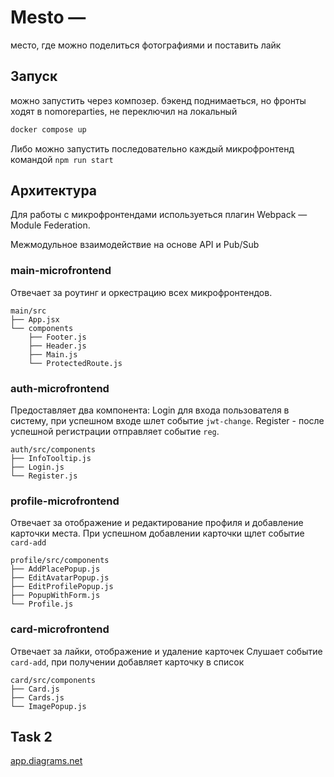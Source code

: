 # Mesto —
место, где можно поделиться фотографиями и поставить лайк

## Запуск
можно запустить через композер. бэкенд поднимаеться, но фронты ходят в nomoreparties, не переключил на локальный
```sh
docker compose up
```

Либо можно запустить последовательно каждый микрофронтенд командой `npm run start`


## Архитектура

Для работы с микрофронтендами используеться плагин Webpack — Module Federation.

Межмодульное взаимодействие на основе API и Pub/Sub

### main-microfrontend
Отвечает за роутинг и оркестрацию всех микрофронтендов.

```tree
main/src
├── App.jsx
└── components
    ├── Footer.js
    ├── Header.js
    ├── Main.js
    └── ProtectedRoute.js
```


### auth-microfrontend
Предоставляет два компонента:
Login для входа пользователя в систему, при успешном входе шлет событие `jwt-change`.
Register - после успешной регистрации отправляет событие `reg`.

```tree
auth/src/components
├── InfoTooltip.js
├── Login.js
└── Register.js
```

### profile-microfrontend
Отвечает за отображение и редактирование профиля и добавление карточки места. При успешном добавлении карточки щлет событие `card-add`

```tree
profile/src/components
├── AddPlacePopup.js
├── EditAvatarPopup.js
├── EditProfilePopup.js
├── PopupWithForm.js
└── Profile.js
```

### card-microfrontend
Отвечает за лайки, отображение и удаление карточек
Слушает событие `card-add`, при получении добавляет карточку в список

```tree
card/src/components
├── Card.js
├── Cards.js
└── ImagePopup.js
```

## Task 2

[app.diagrams.net](https://app.diagrams.net/?title=arch_template_task2%20copy.drawio&page-id=-t_QhQKQw0aWEY0aSNIR#R%3Cmxfile%3E%3Cdiagram%20name%3D%22DF%22%20id%3D%22BleSmaJVXqo2yb7Co1eL%22%3E7V3bcuM4kv0aRXQ9yEEAvD7aljWX6J7tneqI3tk32qJdmpItryTXZb5%2BSZGAcCUhiQQBCV0dtkVSFAUk8mQmTmZO0P3rj79s8vcvv60XxWoCg8WPCZpNIIRhGpS%2FqiM%2F6yMIxc2Rl81yUR%2BjDnxe%2FqeoDwJ89GO5KLbMhbv1erVbvrMHn9Zvb8XTrnlzfSzfbNbft8yh5%2FVqwRx4z18K5kbVgc9P%2BaoQLvtzudh9qY%2BmMDkc%2F2uxfPmCPxnEWX3mNccXNzfefskX6%2B%2FUIfQwQfeb9XpX%2F%2FX6475YVaPHjstccZY82KZ42%2Bm8IfnHH6%2BPy3%2F%2FfP%2Ffn%2F%2F14%2Bnz8p9%2F3%2F05be7yLV99NF%2B4edjdTzwCm%2FXH26KobhJM0N33L8td8fk9f6rOfi8nvTz2Zfe6Kl%2BB8s%2Fn5Wp1v16tN%2Fv3okVepM9P5fHtbrP%2BWlBn4qe0eHwuzzQPUGx2xQ%2FlNwNkvEpJK9avxW7zs7ykeUOGZaoRsikMmgPfD1MGw6w5%2BIWZL9QczRtBeSG3P4xl%2BUcznEcMLewe2pdybN%2BVA9CIdP644iVUd2DKL5cwI5OkwriACIjDguKBBgVJBiVelZ96984MTfx%2FH9W6uHvNNy%2FLtwm6Lc8G7z%2B4nwCVvyoRCsqx202XpZxWA1NdPD2ce16%2F7abf8s0yL3%2B%2FfbwWm%2BVTfdHbevOaryRXFfl2N8235d8dF%2BarXbF5y3eVipJe%2BLU8vXx7qc%2FmH7s1dW79vluWmma6Xf5Hdclzke8%2BNsV0W%2Bx25TWqT9k%2Fzm65ftO6sPz9vt4uq%2BsVl5XLtdg9fVGd3Wvp6hQI8SCvlm%2FFFIsQ%2F66net1Xhzcvj7%2BAcALv9%2B%2FGvz9Rs5ivli%2FNc213%2BWa3P4XlobrZKt9uGSF5B%2FQF8Uvzey9Wjxv%2BSCm374djSmUHjlZ283mS3M0FZfe2fivffpdvnhp0Q0hX7an1irjkmxUeaS5wMNACD5ULvBId6RrnZSptZEo1pUt8YPbv%2FO1lXT7m7z93X0pZPkzwUjLp9ecr5r2SPHZyGzGcPZWzUZTzeFfNVbVcb5sTr8vFonq7VEpYOSLQHzRft5EEiPDr5klA72LR3AWJgJhmBvV%2BZAEYxhngzQQkWS2ROCxhNtCwxB4OPRx6ODwHDqNWOASaKxyFA63wxCAe%2FrPISw8Yzv%2F6x2%2B%2Flr%2FuP3%2B%2BbkhUiAYOTmRakDiY7k%2B7IfEc17sAi6hIZK53Ficojys0WX9r8LR6%2F6YoZY5%2Bvd7lO%2Br1olgV9OtisaRfrtZPX8mjsmgNBnLzY203PwyG8vKz8Q0bmCTcwESpODARkqg98mm9jwuO3%2BmJtwa6HAAjEoX9%2BfkZPknjTIv4MY7isxAmazcrE3GoQWp0qMUg3h8fm8f17%2FnPC1TqitmgAT5JDKpxYEGcD6aQ1wBQogHkYjmU5QNksT43NQBQONcjDq4YZ5mXTtpvpXF9iYteNQFY%2FgVZB6Ek6DWcDrAgvAHTiNMBYSzTAaFETMPBxFQW4HBUByi8iREHV%2BJblovwdl79vJvtf4b7n9H%2B5%2B2kHMIU3FymXaAxPyCSuQaDKYWjHLyjZD%2Foy6FiA6JZEoqKFEAJsKEQDTVqGg7ViaOGDLu8vHaKqn8y7QTuo%2BR%2BRs5gngFeHNSV9X%2F9zH45sSEz%2FSAQIyIglO0eJclQ20dQ4jZWOg3sNVhaa7D9T0hptvv9z%2FKtwf4U2r%2Bc7%2F8OmlPVz%2Fotd9QbZ9Rt5%2Fjt9WUP1NsRPlLfpDx%2BR31uun9j%2FYnk%2FvXbM%2BrTQ6yEyRHydpeVcRcDIeaFTNQxEdbBRvQyFN1lYQbYhQjZySgH8L267vXHS0V6unlerb8%2Ffck3u5tFpT3yrd48OBZ9gyhgZ7KED2EmET5Gz2QUDaYtZL633z%2Fz%2B2fULPa7f9Zs2jzX6%2Fpw3R%2FL13LOYPCP4nv585%2Fr1%2FxNcpNydWYJBoA95Bxg6ZbCMIJM5CUNbLUdH2PoIsg0u%2FnbTLm5M%2FBm3yNYLJ4DqXETJCgr%2BtJBXJwrlAS6pXwXOJgK8ow2t1WQ5Zqme3s4FLaHDasnYiZHlLHMmeq0JU4rr%2FLvh4vXWSwHNwLoRsbSk8QmhtNaapqe11pea41lHzU32b5XZ09SffWN%2Fv7nH5T2qG%2FXQX65EF2DWPsoCkX7SOZsD6doZDsjXtG4o2iu0EObUz7V3d5EqQN1CRsFJMYMHYlsrr%2FZBy0DyY2uTP%2FEmdTWMeqheZK1V0FXqIIuPxjEK5ssGV%2FZqPneXtl4ZXOxymZ%2FoxTvata7qRetfMKU5U6EqSS1Ghh1tWR8E696vOq5AtVzG0poFQcyRnoVKom3h2IYjm8PyehcXil5pXQFSikjvC96h2y%2FK3ZliiiS7NIjk%2Ftd%2BMO8GvJq6OrUUChcdP6%2Bfc1bvWgtxnt4in37zKSPh8v2eD3m9di16bFbwGiwg4JCV2FUhSlHI4rTm0Sij5CEgT2cPvIEbK%2BPrlUfzagIE51hSZtNDxRbckbdtE42IjlDdbZQwppoF63OECLBKVybFMUyhQYDowaWp3N7hXalCi2bUW%2B4p%2BJVxF3k3kkuCAVdd%2BnqS7DGMqnyArJiVMMpL8%2Fq9srLLeV125lsrTKZtNKsr4EEBTg7Kk7EimQgJNaWGU3kad9eE3lNRGsiysIKqCg6sbOI6cR9XkBVqdhfeen6DLFeYRBJvUJpqaXB1JmnkHt15pY665vFcEtdlFJvxprrwrVSymolWV4dCCVlR4dTSZ5o7lWSWyrpFm%2FUHVQMouysq3DWuHZcMZIZN6lRReJp416RXJgiEXyt5Kp9qhCnhrSrHQCMBqs9M9zrnUvTO3VcKHugokMp9Z7rUz1RFLOqB1ceYksMG9Q7oaeCe73jmN4hoWkuZnMFLlMUsy5TjMSqs7irsRn94SnYXn9cjP7wnhKnbSCrbTKZuWIygTb0DGuvbi5L3Xjv6KBuWO8oxuqHVjeByWhwKOE%2Fz%2BhU5oCtrzBjZ1GaNMgSK%2Fhpwt0UPl5Xt0%2B7Nd3c4tf8sVj9Ttbd7HG9261fJ2L3i92am871x65aXvd1I4RJ3RaBFYge5g8EuK1oM39IUo48lvCuSHey%2FudPRgHlRrx4W9xuNvsWIHvNUOl2evDYcVrk2y%2FkRTkwm5%2F%2FU43nTdU8qDnwr%2F2BYN9AZH9g9qMZ8vrVT%2FrV7yWYlN%2B16mIyO%2FQxKhYvRfsslF9h%2FbFpdFK78JY68KXYtVyYxPJ5pXuSSGKh%2BNimWJXQ8Y19YNlUNp%2Fw%2B3q5V6lYbAC37CO%2BRVj9TZu3HSRCdifWXskSrmtKPRTCncr5r5qAkcveqwu2gvSRoTlDIEUm4J%2B3%2FxBk8oJa3mi1KU4lWmGwjjehSF%2F69crmAI4%2BBzK%2BxlmK%2Belj8420%2FCGKGdwEAaeYq%2F6YgyrmTn0Lupv2DqhvEeC740K803WswkVBxt0Kt%2F48WeFqPjNsTIuDDNa37FdZ98sFgEDtbB7OeWezP2dzYJ%2ByPlWr9%2BpMo%2BjPdza7S%2F3D9%2B4uJ38tVt%2BKas40KJEh5ZoQJiNxXGLK3YlkbqnI%2FxZZlHFz%2FAwfttK%2Bey%2FoVFym28pVSr3RO%2BXNo7tJNNP3inQaFLcAnxKpgxuQIdYcBr1o%2FSmMM%2Ba2iIP29fNzuRoHsXk1epgeh%2FXFj%2BWOQffydQ3uCEbN6wO2Vy9%2BUi94ZJdbDsFNnNKGA2NJjOTR4QKq3RbGqB4dzLhAQJjGJxoYMBAs12EMDP6DUGzAwMDjLTEwzkACVsVzZa1CKvrEVZAhqj%2BlIlf3kybZubPcTB8YcIH6XmHrD6%2FvA1bfh9wSHE7f44qqg%2Ft2rF8XoSv365Dg5Z%2Fq18EkZG8VDaV2%2BWfGHzSs2oXDq91%2BLesH6iZciuS%2B%2BzaM89fK9Xh73L6zxrTMxl4sv%2FXoeBy%2Bd18OAPN8lwcJUXuwbkgXgA2PT%2Fl9lwExQVZIqB8fgLH%2FAUh6s%2F%2BrpFrOAUi8A6DlAMSAC9cFJzoAMIvYcg5TcPaejuqTYv6ZTUCRukaNsu1jd9RpAN2eiRvcbPVbvsib6Cnct%2FoIYJKBBiY6AYJtYXmBCIFGQgjSoqW5LU69MwAQ6hIp58tvRIg4NBeDiHNCHeG6yVflLSpWcTTT9VmH3TakdgpBtVO4qgT9Ln%2F6%2BrK%2FDjNz3tZvRXM1Rda5S6t%2FbRJ7BFkn5bZ%2BoKyqfSDBGBSoxfKsPcVIXZZidBHav7krhOKFjBeyLNEQstiokKkLDfQlZH21O7wIcSpt7iiJehKnhDPxwPjipN5i7k2cON104LZ7IZEKCUc1AMnoQqLODTYgJBR0ISoAdd9c5AVIEKDMNgHCH2ajZXQpOqhXuyfh7B7SQmo04zrufVNHHsALYTbpK4CXIhKvwwG8aDJuAC92JIDHbwCFp3KyEQxC5k4xJ6G9beCn%2FBMbCN%2FhgPpgO0m09pyzMTaSKOS36%2FuLvMXtinlaKqgwYFOwp33tzoRsSI90txo%2B%2BBar2zx4%2B8AF%2ByAEo9sH6o2M0UXIB99OErKM61saZqP7MeImARCmp7zP8n2rGmx61rbvdTbk8%2FJHNfz8RLA5sPN5kpRwOVCMQTK0EIkji4%2F1P7Ji7Fxi39s%2FsghwO89TKHGdzA6tGDFGpob2%2BTlJHp8HElokiZ6aHVlZ8NT7pIORSuJR%2BY0wQSwVBHt4J%2FikKa8kzk1b690iF0O%2BoYv6WFAa4djqGFvO1MhGLo4sIurXGqRLNGKEdQWRP5snhOxo4uIXrz9eypH%2BcvO8Wn9%2F%2BpJvdjeLvHTmc%2BWMsKP%2Buv7WeP6ACyrUGn%2BX76jXi2JV0K%2BLxZJ%2BuVo%2FfSWKnI0r9FQ3AwHO0J6GkvRsEsNgKmckLWr0vLlUR7Z8oSXnc18HqJPUTlekPos4yTJhCFQhgGNjCaFwo1NLOA0av1JQGuvDj5ujsmPPqfBEAgdChaf5fJaV3mE%2F1kDEYZa0cQjeMDBS4SnxHW69nvN6bvwg67VpwpBr940D6LQmhCabVCa%2BXa7bmvC00pomVaRqw0d4iNN0p3ENdhWqCgE%2BWoZku404imhGV%2FmGul5XXbOu4r3KK9VEUFJh1rAmkiQdVRMr1lyRNg7VT5oMKAY2JxHk7UQi6Az6ikZG13i5o94WHv8cCXVqTl182zyfXhq%2FWQ5FD7IHAi50Ecp2P0NJuH0wNkQiSUVqTBjC7IsESeGEgKIKMpTAB0o%2BQupWdNmK2%2BYmQoz%2FgmpYxxJbx2wN66T3XW6mhvVEcyN5rG1fEHBctzgJbkJ0%2BHdiZQFACt4e7sveafRN4ETcBFYp%2BJTSzVyBmDMZwi36vl78cn0vfcw73FrlFFVzVegSS3KGzKILtqza1M5RJmO%2BeWpGDYkG5HNU%2FZMZkOA%2BSu5n5AzeOUZHTWo1ZfP8dbmqhvdQF5WdSzgR%2BJT1fxNxE7mPOY85xTYlZEoGaySqVSjs1d%2BsS7bwZ3RKcr0uubKBd1inzCjjImLtXc7CnFE%2F6yPZRJKTUH9iRn1W2Gp6XFDRdpAgPtEAZwtT8kF6bBgp2556VsA1xl1cbr%2FU9FeqrZ1biWaCtF4JWOW0L65X%2Fbzw1ksAYcWPCekQt3VjduaBDIuG0jU9JCWJu6NUX669n3y7j6jUpaeq7nZ6KSCexSYRIc6cKeVT7E0KkKR9F19lqj8RkmxpzvopsFLe9Rcq0Mfc65MoLw5HRDJMkSHziv2Q0UIiqd%2F%2BcdsMsWaXx3XSzukGDm3a0MXfZ1QERqz5GE0O0SMuUEPvaQBGkXrKTwN9bHFFADEHiA7yGGU%2FprKSeWfFlpm8J9FMmtgebeaDMgBEnHWiHWBO065b9VT7Qv3Qgxa%2FSIcshcebab6Mui%2BjLtNdSnU7YBl1tqDN1FwnpXT4aoG%2ByILRIgsg5nYhAYCJ6DUbrbKQ9t6vi9lwdtEoiHnLLTjdKAg7bjX6tnMm2%2Fk7kS3Xieunhl8OXsYthfTcHhKN9w%2FNxRdZRb5rJykJbrIsAmnzP%2BREkOdQ6IAgi4GhsULxmWKH8pYymlJKYGbYC76kkFyEuOGPRdAwG5LLZDuD%2FYEGVUEjgUwFjeAmQCf1ZeS3%2FnVRSKOiRjYuXGWcTTEN%2BfZd2nCVpfENjAPyH7fsQRTfhGmQ4f8S67BM3ERysmJU6eKnnNLGFVnHqvaQndC6hjcT0o6I6pKxG2i2CHHf985KJ%2BrzLvNS4i%2B32gOWEEuCXmQpFQKRIrEEYPkyQizJ1Ds6X4BUlOotnekegungvEBxiDpkrNox6tpN8L3erd9SUk17L8yWjn0lUXy2XeKzf9zv1FNVNV%2B8UJjcZ6yfuGGFVidJ%2FLd1C4655DiVA25aQszSTTAtFFVquNlYfdsej%2Fgi6kWgp8RV4yk8g9IqeSSBvymlD5Zvpcgp9ETVwrMalsPvT5oy9a%2FP5cE%2FKmOCl6T9jab5%2B%2FuqXD8%2Ft7vitT50Vwrx19%2Fyp8%2F7Y%2FN90LQ6frupnm7%2F54HRvH%2B5zd%2B25craLJ%2Flgxkz%2BCMbf2GYH2AlJQxBSiavPQ5xUH8X%2FOuT4ompBd0pG00gYLBvoD%2BcBzO1XllIsQDnsqXXzokmxrDmwidJhZEsDaxlsRO1QNvbc2H3AFIfSm5OSAbkW4OGXsDs%2BJE33mO%2BAr2b18LYbC775W8zwTU4OeY4r7%2Fy4ZbKljl4HrhUG1n3HL1bfZoQiobm7PCjkU30eBs3HcuD5WB4A9o9W6kFbi%2FJtPZCcYkGNBzBgKYhjc7nf6BUO50MRevTYZuyeMv3VMu3xb7FUzCuoSu1GGVwb%2BFjnm59UAuAXJBSd8MLQ2I1yZojMcZmILs5bffRa7udQ6a2v9JamIeak1b%2B8%2B1%2B%2FTyt3%2FbB4cV0uw84H%2BMxD%2Fa0ArdNh9NH2%2F9kyumoPp3t%2FsBKnqieuTjGsRKg8sVa1DMt8Q8sAiTYVqfQANLWv3obm3EtKOE%2BDMiMerBENoap7GuSm9dflh78W%2BGbYteVccTuqFGqU4G5XRiiBU6gmO1%2FkueHxG%2BVIjC9TwSFEejGYe8EXbq9650gLxTOOkFoHCdIE7Y1qfjexxnXxxk4FH6y8zBoVJwEYUV7j2aVYEvmINqDx10P3oW8NNLJCy6dSPyWiDXAREPrqNg%2BGa5mapoI%2BemGnre%2FLh1qvf3lhcJZ%2Byscwf6yrQ84bX5Jh8KbY94c0yApHGVfiOaYZgTYmPkmRsICGfUAUcE5VaCRW4K31Bsz6jieFM3lzg9%2BgJkX9LADagy5Yp%2B9BPDm5Jn%2FNvO23qXDurf1vFA4a%2BtFlxBr6yx7cdy%2B1i%2BUlqfTccXnmwn3SqlvogJaAhuRcBN6Ayv75MODngLRj%2Bl2ZmCQc8GAsHjum4%2FgDC9%2BHzNgA3Q0g5erkdyypIPjo%2BzSnXF9rhMfADzG8WzVTc3kqmpFm40wlseqVDTt%2FEBZ1t%2F6W7GpyoGWR74sF6WFOaEzAfms5Ih80Hm9BgHX0%2BLQ5ILK98tkhcdAOljCn6zy2HGlbKCyHt%2BMVMWbs8uSkxIOJ6EgOikllzQrPWqkkBd0GuQySnDqr2Q8tTToSYD40q6ZJPeYNIUzUqMmk9Ue48a1wqB35dfvoawGzLicbNmwBJJuVHzFqP6GRaNXzPnD0jIjrTUPDI%2BFRhmjo6pGvmzyxbI4lILC1aHYrH%2BuXwV3sXVFnVvEyKK5JAjWNpnbr7VLuR8OaSUWUlIkmJxc7UXQzXRd0bXYTeSQuS%2BpH7EvfFFsHr4VdW0gWfnw%2FPs2vHkp8s1EqBogkzBaHBfFc%2F6x2g0iCxgbhCKXYiUBSclvMFTJb1Kjvq0hH5IZ66od8fZQ7glZZEYrS9AiiYtJMDVKqv8uU1vhrpGMfIY3Ys1dkECDpgvARXRGtV1ivpUmkPgEppW8rOODGeulmRSrIE9WX%2Bcc%2B%2BUoQ%2BX05dhMo1VDKasuc7T1oFKdenZhu6a9MMtkAOmx1t6QNwDO6L6J%2BraHXj2Ow3uJZSLtrKizFR9ZapAMJ0Js8SuZQQBBatQgsCGYIRgEkv7GptX2eNGMZk6sArG%2B4xnG7AHrogmgl2iCtweM2AOOxR%2BARvyBrlxzSwUKjq3GxfHd2IzZ5uKLA%2Fd2eWAj8lJvP5ZsdA0H7sAqb39EnTuicw%2Bsc%2B6Bq849sM65B965dwbMVdJjLZjLnftbmnBCl6GIBEaAmJQhslOoW10cXHfMONaDzYSLjUWBbMIHRGsLXHEYBPbF5sGIvjiwzhcHrvriwDpfHHpf3B34dswXh62%2B%2BGnwzfF1SUJXHdqvWb4XB%2BLt8852WZT63AiaRHGsQuxC8fED6nBEHxxa54NDV31waJ0PDr0P7gyIq6THWhBX%2BOB0j%2FmEDauLHjed4yPmgzw0W%2BgXB9wdcw3YqZYit1FaP2l%2Bawdyj6hQR3S3oXXuNqZsuIfU1rnbyLvb7iC1Y%2B42UrTm5RLaVRhNM%2Bbm1O43Ln0iZ7pdK7K3y4YOssdGI%2Bs4AmBVxh4ZpxEVsoZPbiW2IesceqTh0B%2BNbeW%2FefUQOth2yLfyyHaS7FiLbJL4RoVsdDyYzvXSL6jPpZlZCVOmNAee%2FW7oAkYpXEhWq2B06IrEcTGtbzWcdTuhK7YOujT8fQ9dVkCXQnashS5J7GTGtTWj66PQHVtUNcU4kvIddXF2LRjWLgZs0rEEwfD6NoNgoUbUxzyC4dfjqd1QErFwAsHqCbUJwUIN%2F94jmA0IppIdWxEslERIKgSj%2B7yd4GrR0cQHAfrousrXV%2FhjOOnqrsYBodG4ZKgRNDIOjSgc3bkLNSgddkJjaB00asQPPDRaAY0K2bEWGiURmAoa6RqtdC%2FRsBUOCW49MPUhJJtugDpFQ%2BCcuj9du1WsH5teCxy2S5QGHEp11XBwaIR4ciwcZoFkZExrcVdJKKF1JJRIIxzhAdEKQOyioEC7ADFSZHwgoe7CHQV%2Fx%2BZ3eJ%2BwVynSqNCYGgXBSCOWZRwEQzR6uDRylatST6hVEOi5Ko5AoEp2rIVAOVflOAiECgzjCgx68DtffjTAz2g1wshGtkuYxqODn6tsl8g6tkvk2S6ugF8X28U28JOzXdqSBaUMl6CtSE8TCr0O9GoXgKgbvcwmEMY2Ml0izEwfT%2BXGrjJdYuuYLrFGdMCjlw3opZIdW9ErljNdzq0d6xHuDCHRCE5GRrMRYhsJKxFeSiOqZVcJK7F1hJXYE1ZcQbguwoptCCcnrBz8sxLD6FbNNHq1dDj3SKYhDGypVdEjIZV2DOGYjUyTGIkrxLTydZVnElvHM0k8z8QVHOvimYAbNtQ0OpIlesVOuNbgNLbFlD%2Fnse08AeGwTeqlQZPohluK2oVuSTY2uiWuUkjqCbUK3TyFxBF0U8mOxeimIJG0V87OPJb1IA4aEUdE%2BPCG0MxGTkgCRydEJq5yQhLrOCGJ54S4gmZdnBD70ExRA%2BVB4DoCIfaYKEiStUtH8gR0IK68%2BO5aIO6Y8igWuGupjbSRJBkd4FJXaSOpdbQRvBXjAc52gFPJjq2baqmiQMqZ8BZSnp0sodz7dPoywxpEsmLMRhPcUhs5JKmk%2FaNpHe0qhyS1jkOSeg6JK3DnGIckVRQ96aUeGMZJGFDv4iKdLYyUGhWJVyjWPXmg2hvMZA%2Fg4VRDJrs7DsLQaBWx1AYyS8z51SSVb0QUcJXMklpHZsnGJrP4zj1nSw%2BBVFaBjQ6pmYLMQqp6Ea%2BRTkIg2dxSD5KA4JyFQhFk6dphdxRAw6sKmXbITNIJeYRbYQbyMo14lnHIg8HomXaZqwyXekKtgryxGS4e8s6WHmshT9HSJ2TDpcT%2FaukH31ksBU4OVVPoJD3OOb1j46%2B%2BxEpPsseVEhEED%2BKMXkPAaQOZRgDOSFyQprW9q2SazDoyTTY2mcYD59nSowJOsWOlYeBUkGlOAE7NQpsePgeGzw4JZORPEmo16nfCwAaqDg%2BfaPSW8TBwlKrTTKhF8AkDjdCGh08r4FMpPZb6nTBQkHXadxp9kc5BIbBLitjgq0hTIdEEQxBoA31HgMBwbLYqDByl7zQTahUEjk3f8RB4tvRYC4EKAs8JEOhbNRjSRPp59oah0EbiDcrEcTGtvx0l3jQTahMUAk%2B8cQcK3SLekAc4ol61mKgRUMB3y1JbyU1m14JfZ7caAkajmUAj1GQcv8IQjt5vDwJHeTTNlFqFYJ5H4wyCqaTHWgRrrRRzcs1qj3JnCIkGyuE%2BCYZQzkbKS5iNvmcHHKW8NBNqFcZ5yos7GHck5WV0jFPXjwlkSfV08l8Los1Y4CPhzIcJnwtIUgYhBX%2BIvQ%2FZ9fNAqS1pGu3XQ2ASKKGN5JZo9M6z5Ns5B5TQOnILHjkPlPYDpUp6bAVKqK5EQ2BxJrh7d7K9vgDXVOMS6GlS6UODcUcBX4OVVwF%2FHfKjsZtntPE6eSK74G%2F03rOEdese%2FFlHbIGe2OIO%2FDlGbIGDVaYhviHtEtKwOJPcysPiaXKl4RUCky3ZSQajVbAYj97UFkJXSS7QOpIL8iQXd2DRMZILkgRvZlyrpJQict5OOhMc6ONXglnnElsyo54c0ogymYesdOwKoxC5ymqpJ9QqyPKsFmcgSyU91kKWojpMJ2SpExKuA6Y6JrqrB21qdLcN2UhLSUZvQQuRq7QUZB0tBXlaijsg5RgtBUnCHxX1UlYU5UA%2FCVoDjYGihnUgBC9F2iYdd%2BQKhiYUFHKPxCXdXZdX1yFybNsIOT%2FFaCQytJGfMn6fJMIScg4xQ%2Bv4KaFG5MAjph2IqZIeWxEzlPNTmnQ7JPBQ6HbtRyUrPFAH99iX4c06LiNdXtmMy5mIqb%2FvrwQZO0RLowMEvsYQMtpIXRm%2FpRIMXaWuhNZRV0JPXXEHGR2jroQK6so5PQRF5ibnQgL2iJjZ0N4M6bpcxQ6Jim80nEVc2NAQJNpAW8nChBsZG0DRVeJKaB1xJfLEFXdAsYu4EtgFipEkqjPrPZ2BoCa9d%2BjZm0dLkT3Ah3vXWwZ8SZKMDXyRq%2FSXekqtAj5Pf3EG%2BFTSYy3wKegvPo9vHMhTyY9FkGcDlUYCeeOTaSJXyTSRdWSayJNp3IG8LjKNbZCnINOY3xqU1kkj96RzCdn4aT%2B1rsnf2bVg6zEUHDETnBTAM4OzsQ0EHBFn43T0eqGxqxSc2DoKDu6H6XHWfpxVSY%2BtOBsbKRHTHlNtqatWI%2BlVAF%2BH5HR1zQWJUX5NbAO%2FRgJ8mBE7orZ2lWETW8ewiT3Dxh3g62LY2AZ8coYNUygbycgxOjkbnYgmVgqlXb%2Fy70hwHkPqJ%2B3txixT5zqw8ty2SITyYQgt7aTeRNnoNWNiV6k3sXXUm8RTb9xBS8eoN0kfjZFOqJ%2FtUbEHoWrDQYx5ZnAw0YhkjYGD0eheY%2BIqE6eeUqtw0DNxnMFBlfRYi4MnMXH0czGoEOnpriTZtJwLe4m4ey7vuT5cCUR2yJtGqdHILGDayeOJgtH3FxNXeTyJdTyexPN43AFMx3g8iYLHM1aY1WPjqaIFurERSkRrOGxMNeJdI2BjGI1e%2FiaVRGucwMbUOu5NqhGx8NhoBzaqpMdWbExby98MF1Q9DQPj%2FLUSlbfH7TuZpovHxA6R0thoNJv3kdpJywkla820IneVlpNaR8tJPS3HHUx0jJaTKgrf0BXZ6C72YuYFncl4TuD1gYVIlT96RQxVlSy1wp9Zl9BOng2Kx4c%2FV3k2qXU8m8zzbNyBP8d4NpmixE3Cem10eiPJp%2FBgZ0LvSHcKxTxEkMh00mDAl2mEqcYAPjD6PmHmKrGmnlKrgM8Ta5wBPpX0WAt8CmJNSkUvUwkYMVAY6GX6B1XZ7oMjOaMipeLeI%2Fl0rvjplcJil1wxUiVmFxDgNASLdtJnSD7IiLrcVfpMZh19JvP0GXdg0TH6TCYJ2%2FQfDiWuH91DkasCR7eh6tejvJbKNirZawufxibhEgV2MGoCHi7xY9A6HsjKHQyl41HgKKOmmVLlaI9dgRbh7XEPntaDZ5cskb07S8ATBYraNgQSCY49UACVCrQaKfd0TrFmKBjMavCMKcfxAaOcD7UeJ1et%2BftmgdFOWg0YvdMiChyl1TRTapEfiQJPq3EHCt2i1aBAUe0GqeueeoAbXNdotxUGiVm4s4JGg9u94DWExu4TRT7NPbBr38yeIonMGR5b4Fk17qCfW6waBCTRm543FzXRksRJSathTbS8njxEpXTZ4w4CjaDV0PgI05BdZdMQq1AmgCwrVzCcEh%2BYbPP8XMRPT4LMlWcWSfYYBOcJXj2taotEMrzSahDDDa8FBJz95UobxWOkpjAR7WQNRg5PwOnCyHHhbYC5bvXoTNaRIbtldiEWisdHrIF5MAMjVkfJhvERywJujEesXoTJPsRSc2MIGoXUJh8UfKxQwYq5aKw6noViGKugRiRoeKyKeKwaX5lCSRjDHayC3bVdTI%2BnhhvvwckOcFJJD16v0DJwggruifk8dimSkU%2BPm%2BPO4plKMFqT0s3imQXkEdH3guP7XnBg7sjAeNa%2BqWuBuWABn8TDWy%2FCZJ3vBdVlWs73vXQS9a4A2E6otgLMApsFNBEYcpafLKYIMJWEHpdwOMUro4nEq0rs3pnRif%2FvY10dfc03L8tS0qpkm%2BD9B%2FcToPJXJUpBJbvTZSlu1dhUF08P5yrJm37LN8u8%2FP328Vpslk%2F1RW%2FrzWu%2BklxV5NvdNN%2BWf3dcmK%2FKhfGW74qt4sKv5enl20t9Nv%2FYralz6%2Ff9Yppul%2F9RXfJc5LuPTTHdFrtdeY3qU%2FaPU6GC1oXl73eCItLLSkyq0U9%2Bdr%2BMq1MgxINcweMUCxH%2Frqca3KrDm5fHX6rNuvv9u%2FHvT9QsNkrndi8P%2BWa3P4XlobrZKt9uGSF5B%2FQF8Uvzey9Wjxv%2BSCm574djPRpV83mS3Cm3%2FfPNU6P%2BonPNq3YWQKa3yDFnrP9FjtWqZJFX4iNd57xcpY1cqaZ1iQ%2BU5tDuZVN8%2Fu9fqfldSua8%2FmjFtA8LfaWdtFh%2Fp6zGRhAg5o5gywsMIBW4KotoF%2BHCV2ZUP9II0Q3OnEQxl4gTBCJ1EkqDusMNjEas7Si1JFU%2FKj7lGRKHFIM94lBqkGyO9usIm8szJfv061TSQ%2Fw6tq03JpaN5tchWayqL1SrEg5CHKIkpBKulkqdY2cDoOnyHwcUD8hIh%2Bjw4fwvM%2F4e0ojXDQ5uccqWXgOBJNIGIsmqweM3wMDIIm3e4fMO3zU5fOjMeFetXdSmPbvqJUte4v7hrZcBlryMN1bPxPa9XF%2B9un975KQ7I2HkhPsYaPZAAWlAAWzMBk8JazPq8CLrb3C5XqRK1LoQZEC7y4JQaukm8gUcIrGwKXE%2FmIEJh8PWvnPuqBCVqOyen5%2BhYsswfozL4ThPxWnUsjY8vKE6jNWux77LQVFm9GeQ0kD1HlAq6KQMK7M5taFDb%2BvMqCRlunLVLXsT%2BhS930QTKcA16bqOXL0OWCURLTPxs9CG%2BFkQsH19slRSZkM2LiAcLNwc9h0%2Fa1eDUfVPpga5FOU%2FmxE50%2FYLu4NsxgdcFmU7LhICUVskBDAKid%2B%2Bvsfb13PqYh19ZlHAZACBkPaiFI0UGMiqwx0fGClfbtbV1JFzf6lihb%2BtF0V1xf8D%3C%2Fdiagram%3E%3Cdiagram%20id%3D%22-t_QhQKQw0aWEY0aSNIR%22%20name%3D%22MS%22%3E7X1bc%2BM4ku6vccTMgxUEwOujbdk9vdHT2zvdcWZ3X07QFu3SlGzpSHJV9fz6wxsgXBIkJBEgZLOrQ7ZIiqKBRH6Zicwvr8jd64%2Bftvnmy9%2FXi2J1hYPFjysyv8L4GpHytTrwZ3MAhShsjrxsl4vmWHA48Pvy30V7IT36vlwUu%2FZYc2i%2FXq%2F2y4148Gn99lY87YVj%2BXa7%2Fi5e9rxeLYQDm%2FylEB6jOvD7U74qlMv%2BuVzsvzRHU5wcjv%2BtWL58od%2BM4qw585rTi9sb777ki%2FV37hC5vyJ32%2FV63%2Fz2%2BuOuWFWDJ47Lg%2BYse7Bt8bY3%2BcDqR4Tjf63%2B9%2F%2Fsfrp5%2Bvk5%2BWX%2B06%2FX7V2%2B5av39g9uH3b%2FJx2B7fr9bVFUNwmuyO33L8t98fsmf6rOfi%2FnvDz2Zf%2B6Kt%2Bh8tfn5Wp1t16tt%2FVnySIv0uen8vhuv11%2FLbgz8VNaPD6XZ9oHKLb74of2L0NsvEpBK9avxX77Z3lJ%2B4Esboe4FbJrHLQHvh%2BmDIdZe%2FCLMF%2BkPZq3gvLCbn8Yy%2FKXdjiPGNrU7tAWaBEVCTS0WZyQPC7PvK6%2F5Y%2F1d1Wf3xa75b%2F59%2Bt9vufelyu34N8XiyX%2FdrV%2B%2BsoetV1t3Gkb0xgbT2MY2JrFrH8WX8pp3Gj%2FfnGoeD1jOi44SaSBiVJ1YCISqePCvm3wcaH62Uy8Ub9459unVvtHqrA%2FPz%2FjJ1CPLOLHOIpNBVA%2FxdrRR4k61Ch1OtSqkv7jffu4%2Fi3%2FUxny8o%2FfS%2BO6Wr68lb8%2FlYNQlIN2Ww3RsgS4m%2FbE63KxqD4OTpA4hQzCKh3wvH7btzOGCX3fPgkafDa44UdJAmiAzNboYw80QIplDYABDQCLZWhrYMiH0QDNHHcKnevBDZXBfch3%2B7%2Bv34qPuOh1E0DlX5H10o9wqQMiH3RAJOmAMIZ0QAiIaWhNTOOPowMiAx3gdnATdXDLRXjzUL3ezuvXsH6N6tebq3IIUzT7mHaBwfygCHINrCmFoxy8o2Q%2FGMqhQoLGyJJQVaQIA8BGQmJp1ELAaij%2F3tKpO4jzXf2acmKeNqJdv%2BL6tbk%2BoEfK3%2B%2Fb4%2FIclMK5qX59f13dPO3XvKj%2Fkj8Wq9%2FWu%2BV%2Bua5E%2FnG9369fgbWwX0tztX7fr5ZvpQqiUadAWRQDTCDCWTaLJK2fEmUSY8D1Ywg5%2FBSqaPjPm18vW%2BUMEJlIgUmwpnxCFXh%2F%2BWRzAAX5nM5BYhA8bSwVGjnG4lxQzfT646UKns%2BeV%2BvvT1%2Fy7X62qCJz%2Bc5sGi4szEdYyJWpNCjOh6FobWJLpyWqv3WF41W1eDbCjMb%2F770K2N%2B%2B5tuXZblebsqzweaH9IpI%2BaMaraBagdfLcraqwakuvj6cq5bI9bd8u8zLn2%2Fvr8V2%2BdRc9LbevuYr4KqidAKv8135e8%2BF%2Bapc3m%2F5vto7AS%2F8Wp5evr00Z%2FP3%2FZo7t97UKuG6lCTdJc9Fvn%2FfFte7Yr8vr9F9S%2F04FboaXVj%2B3DA0Bi8r11Oxf%2FqiO1vrn%2BoUCukgVzB9TYVI%2FlQ9O61KvKnnuVx99Sk6z5Xvtsp3O2HyN4i%2FIH5pf9bistuUcwNJjPyEWBAR7iGYaobEJ2g%2FpXx9dFs7B5J1xCyohDvSOAoxZ1k9zOoPI86cCjhji7TmVzSnf2W5yJo%2FVPzjH7fykfLCzeHYOeax5AzeptU%2FyBl8eJhnsbEz2KesUklZEaQqK4QyVVlha7oKikZMumrSVZ9FV%2F08nzRRZQADu4CONZEmQoXq6XqgsSl%2BAtnE3gKOPQ64D95zEYGQu1VzTUylo77JR%2FL5oyTzzeNP8YQ4nxBxnhpNVh3evjz%2BpYp%2B39Wfpj%2F%2Fag2ZqgeunrtRwYfr%2Fli%2BlnOGg1%2BL7%2BXrP9avteaXb1IFFBv10WiWGyVKznRNqKDPvL7gtn6NOPBoHskRpjyixeI5gDAFBQnJioF0DUnFCDHCNNmAx5QA2GuzhikptK0sCEW%2FuRLqDA8GTjekFpL69yzUzvIUzekXISk5qZTPWBUhAqRspIktEQKCOdU883ZFs77vOHuzOS45v0xt0Otx8JdafgL1Xn%2F9UGZIlhBpXsPRzZDJ8b1sM8Qb%2F3YYN%2FZ8WHJv4PCmTcBpvDnnYak7r83FjacmOWJY9OM4RdprOn0Kv72EPtGfQ5huoPLbHQGUWmJNkRqk7RRvi5uqfqJ8Vy%2B6SuvxgymO%2FNP79hszNFQzqbl7saC1FuajyKffADtC9Ni2WJUa7Jt4e2jc2m%2F4bb2sFy2dpFi2Yko3XLzJbv2%2BfSrazx3GX71VmvbdqlRsL8VeuVU53FXmDrtsU12wO%2BWhD7LR3PMgKWxkzxAeIOhzrCbEHQZ6JoV%2FmCGGFd0TKzlQTGnVRzCz0thN7sSLa3WI4%2Fy1UhVvj7uNqHggxbVYfjsZAbr%2B7jbsdasxQOP2eK9WFZ5PXtTlCqwtz6sTkwJ4f6Ra6q2MljePbqugrLElapIQ2aG7tOo2mKGMxOKyGERFXNNcX7YRJOUVrJ%2BfS%2FNJ0c1DrDgo02woyXO%2Bb9jpYdtNWOFyVFCVo7KqlsJt%2FvT1pb6OWgBv67eivRoyF4YwCuJUTOtCCKt1JigGEM9evZpBqdNxRsEi3305JAtdoFEQy5ZbcLpREPbc6mijYGgtQ%2BvqAC1z9D5hL66fGn45eBk3HNJnV%2FLOEZ8VWl%2Bs8zouGiB7lEySBLMsi1Da%2Fo8lEaQ4eQwIihgYSkJsDwMzNSyM1NlbrZYbbZyVn8%2FdpomdPS9%2FVFMh44ToKD48JEkpWgNp%2FiSVpiFWQ%2B6YqFoN20rJzvS5b8YLP%2B2JkSwFTTDnliYzyJvk7b51LBvBS8AC7lzhnqTEBoPIUqqEFlLAinBZKpXpY7RfEChKTZD2uo5zm4TbNgZhQAOJjWiAtztIjJE%2BSHw4NwWJHQWJDbek7WwrGynF79yTV4nN2n1IQpXdDedi8RGNRuWR9vf2Yr425obz2e6vjeOzjZZlb%2FnqmYf2a4CNUShYa7QrPq3aadV%2BnFUb8muOC3Xc0kUVKclrqbghU%2F1y89vP5etPpXh8r7y7O%2F4cpxMkA4j%2F4loVHKwl6ZQUKq1X9uEI5pLuHjqin0cs%2Be7Rfc5fl6s%2Fm9Fl39c5icIljRA9sjjNNSdPy7dSXAURNZ3KW6YfwTFOxfCXHPiiY5%2FSX%2FhA2YMiJEgUEr56ESkfiZSw9i2dw%2FL1HppD0WwWsIJZzqdhxUHS6oNYKrlkssrH3yX5PHmgq9dZv0BOYDOBzWBgc4GaLIu4FUvzqk037OswPebzAwhnidL1DPjl%2FNfxQX%2BmLIgIRZJde8d9vGPv7vygIXv4VD8%2BLJeCjUyg%2F7vA3Y5AKVKXzHQi%2F0WA9X8jjk%2F1qWtBa8IPzXI6%2BOe4p2aF9HH2wTk9y48LNRAwj0T8mM5VY6ZKb6yk%2Bn3nTlVPGvnjaWQlSz3qiQT55BeY6NlbQ1s7f3%2Bq56AancEe0uyr19tFsbX4rUz3wl%2B%2Fqfe6hp2adiJ4%2BzxVzGPe2M4UPc7vZt9zCrD8JVHmPWq%2F7jjFaDmOMunLSV%2F25lZOztMkejadp%2B%2Fwlx4lrlMIYJLiSYonKZ6keDgp7rDezxfh8li18W%2BcjQHlWKy%2FFduqnLI88mW5KKXyis%2B7kFItUMS%2B6KzsCowoLRWrgAN4qjKocIPgyFZ6BVS5cVwqMNYmWMxZVdGDZiNACtGNndM7EE8mlmtYMyAli%2FH%2BOEnGRcSAXM4%2B5XAoM7UB5EcYzFK2xrpKcP%2FAnFMV9vxcxBqS4SR7DIxFrmta9RldwPBCGc4Wh9eA1X33tUGzev2B5chS6nz576F6iNuXbb5YFodzNNNenIL68rkyBe3FLKs8uDq5nFpRQLw8cFCCr%2BSsPSB3tE7xLbb334om0xciA8i%2F78LZS5Fvr06q1T5JmLDEswhROwBl%2BchWWT4imrp8td5U2AHWZDeoezOBpoYKtflMt7HjbFC53sTCXLdzG87UmlKUuEUsL0jyZcQiAEm%2Ba8QamiTfLWJpeNf9QSyoHnVCLD8Rq1uY%2FEMsoPJyflSJspgC%2BEmwSjPLHmGVD23dlIYuELWsY2VK4fNCsaq%2FeZjr8TThiJ%2FAyQ9w6m4EyJa4L%2BAUApGQFpzAVOJ7Ja9BTVQxSXXjCvu7kCxQmCsuFs80gtGBZ6w5hRs8g7rqjO974fF9rxCqbb0YPGum1WPfC2gFNMGbp%2FDWI0ze%2BV5Ai6PhfK9uSigpV%2FvDAptOJLqAze02WGTgj9gGNkTiRFwaQaBSoYYI6r%2BddlBsnDkyBp7FUcgGqk9J16K7KLmbnyd0zZR2O2lgNMBed1fAkD4bxR7q%2F4xRjF0%2BodhJ0sNQTGZXGRnFogHozLXkKnNWkEy4LTSApm38VA0IuXQrxqJ4YEE6VHij5DyO0M3AO7GObnEqE31DHa4iYNVYy3JC0cT0zZ27wMRGWYV533DEIe80oxMDof7QBZqcad032kW78KVVDyx5qO2HtWbnkT6z0Q4L2YG1tHylyIkfuCxIxpkgFUWD5coXz0h2Vm92jaj1IYhFu8sgK8A6tAaB5DgyKecTS2NgYEhkz9ux17c%2BggKkz1gTII0f48iYZL9rljvljhCAS5EFLi0ML7S1PGRdSaWfens21GWsrTJ74MJXfBBrTrMN2HEds6oBj8Qn0nUamaMuRg%2BsEgLAqjU6RkYhPaoeTJBobMRQK6EQUIMhTcS3MDBDx8%2B61WBU%2FYPUIAupiQTZZ9p%2BcX%2BQDRxw1tHJwoBDUbbjDDxMNAaeQFswrg4aMDyvm0R6n1kWhXGKkyQLoxhlNL2aGRszhNI0RexVWXNhgGdxHMYRjuIkS6IUCGFH0SzKwjCI6Ks1%2BXCyh33SSIsxRSrIvFIPgLa7mS3CZhRb3tWWdJLkoZ4j0ZoNp76htBf7j8fewV4Uz%2Fl7owWnyP8pssPSTyTLa%2Bz96xjev77hybsSbp8arLBUuSV5vjB6fFyE04XxXSmP9j5iQxUwydjt3nXsJAQxAKAhIODvWg0PHZRwhmgGEQjHQ2mQ2z4hmheI1hNJ8A3REiCWMGe9kCMFy264YFNHFeeEemcIiRhYAVEvghgqrKFe4oS4YAjUi1SH2LGqTqCQyCWgXtLfmM31UI7NWzCh3pmy4y3qwawFBz%2BuafqAoO6ZHcTWE7oZCIMY0QxVScCxU2xzQnEwALax7pIjKmTLrAf2sE1TvTziUI7NcDBh25myw7ANzeS%2Bv2Oj29kMB4ZN2Ce8MxAQCe9Abw47RTwnRAknIR6RIr6xmlPgWE%2BnlskT7EFeP2%2BC66EcmzdhgrwzZcdfyKMOJhzG5FGJ702cTQA3gDgYhCtJMAPSUOxBXOpv3okMccYbdTi1lnuSXmruSepd7kk65Z5cCMjpZMdjkNOwJ0gtZQPaQE4FP5A3AQvJ4P3I13S9%2BhTI1yMjJht1Tl271N%2F0FAX3xt%2BqSy81QSX1LkElnRJULgX2LixBJYMTVM4FvZBzA%2FmsFb6V7OQAmsmMqNgBEIwhXWQNBDN%2Fs1UI3dv0Z08vAyInFwGCmXf5KtnY%2BSoT59DZ0sNgUFyo48Ogps%2FGOTB4ft%2FzbnikOaGfAyR7JCqe9Rcz4MCpt5h50N0DsV4PFBLVjCCwvJrx41oYl6HTXLwqI84McmFcDzgUtjiyA56ujDh%2FL%2F8qL6nSLMyheB%2B6iQ7oGacpdplBnMWWQd43UlIIb%2FSYVGYQSPHTHE%2F71YrToWR07VNMyntjXCM7zBj3i8YaB0CEoTLGGa2YRCo9VyzrULSpmfUtMXx%2BDsO5Z%2FZFDQ3WALushmJGuo9wJg5WZphaYFEHG4REfISzdpK9gjODJI0JzjyAM63seAtnQBxgzhjpxH2Rw94JCFiBEo66UXLsAho9QtwpPmLEk9sh7oNqs6P0c0Bkn0T15yFgUFfZg0iDCIoY1MDipMnr9Hm1%2Fv70Jd%2FuZ4u8xM18ZzZfr%2BtvLchW77bFbvlv%2Fv16n%2B%2B594tiVfDvi8WSf7taP31lCk6EcGOF0R0My2hqPvXcVdcd5DuxRvDG9qcm0u4LJe32lZu7jes9N4v3cN0fy9dyanDwa%2FG9fP3H%2BrUm%2FdPcxJhEOtQEB%2F%2Fjn39oGQY1IUPLROKPaLF4DhQIqUzdICGZMY70shhn0n5EpuqaEMAM%2Bl0WVI2TKGHvuEiEixmwQe82Os6g%2B0NuR7TT7tN2BGuHZWM7YrNdlwNefLQdCe00erkjwVyuEUI4vSMlxbsyVf%2B4jTvQBxpjrJBvOT5sw2gwZWyW1tMd5%2FLOzemSJK9mc5CY2geLfPU2DTwEAi0Ig69BMgQHyQSiPALlTvHJWGDAjEW87mmkrc7QUvOo5CStiLv%2BojaLLlxfmVf%2FUDI4R1aNQdTND6tm%2FI0pZFAp5eXGVDPJXoGogeM%2BbUwNBs8WZMdbzAUiH%2FOGyIihasptE%2FH7TjpWB4mx9pa7OLskDLUnBiKuAahG17cbVMMG4S%2FbcUGcSVnKIcEqgoFhqsxWt3A25B8zLogN%2BItcDzgUNRqo29Hber98LvVIDUcfrOmRdi7B4GA6K2c2SWL2qiw0MFgYSq2RsDUpGDEe1jeQIn6PHzskl5r%2BRbwLVZEp%2FetCrGyd7PhqZRNN%2BhefdHVC7jLPmX2vmOek%2Ff1zBsDsSZdBKhiGehNbM9%2FJiEGp4%2BAyU8fKtY6%2F1KAU8S4oRaag1KXAZV9QCnsGl5qg1CBwSUv4ccB9SiIuDfSdKNIrzKdNqwnT9%2B3XCR%2FkH2AivDGQSZEbAgRZqBGzPZANnXQEHwJkUQi0T3cLDSEUxrkElA37G4C7HkqDWMjEeOMHzuqkx1PGGxwCsaNhcJbV6CbcZTxKzoFbYT6Jg3BkODF38b1Y5vQpsLJHrgwcUrqB7AgrDQJpDvLMxUqfLBud9gaHBnRAl7uf1Ey7V3nmIRQaGSjPvM5NQ1A%2BGnMc7qiaeuAu5rsAiVRgHy1jXScQXmasE%2BzEwu%2FVWqIvHlOKFW5ckhgiY0iDWWKrSJHgoQ16nxRXO%2FN9csrNQEw1lqDGrHWPIHS0baix3ftms97uP5ryMZxUb5TPeO1UekdK2vLGqhnl1CUm%2BEJ7qbST7FF0gXUMmKILV75HF7TS4%2BmmNyPi1naAZjFvnu1EIpHn4wcPnMksseTytCe8Dd40mZZ2v0PuVW3Jye78GUILWqHqCiZQFHSEjOM1XDkSGdOxqS0JvtB2K%2B0ke4WMBjnREzJ6gox9DVc8Q0YorXw%2BVKFjB2Ky7esJMa0JW38vapD0xR5%2Bgin1XuInImoiumOtb5J57iWAEt9oHIhJYvoEoH4AqE56vAVQfauWgJJeqmnRfCEiWLUItmphW9lI3KbuxdlPgYY9kpOKaAiIjdMoK5SH7wkWMj%2FXmzCrSVq5n1ho0H7F8VAaxDAmLPQEC7v53%2F3DQiDm4yLMyvKWH8RCIa5cSPZR769wnL9WovL2uNuMv7voDCS7RcrAZXTatYxA%2BfeewiTtityn23GCLKZHmCSH%2BwmVBhQAbqHSJHV8gkpPoLK7LsE7qIRy6ceMu54GoZ8DMo%2Fhsxi%2FBpdAqfSeQiYiQCK0YyV%2FqRk8oXcZPCYp5RNe%2BoGXOunxFi%2FhDJ6eMKt5F2wutDqBqENtZV43FDlN9QmdpPr07HUkqQSXYQKMTEIbVApOJjUwLQzN0Jk9XiXgh9176mpeFZyAH9vipSMhFBEZql9F%2FueHS77vmVA8QyhJcZgkpb9P0kxaccEMRSQNY%2FaqzH9I4hlOUBaQylaJMVDeGAWzJM5KbdW%2BWkPJyEm140njjMT9t3hs%2Bh0SDV0A6crwjwxqGx0PpUkDwMnw98Lw10mPr4Z%2FBBhiVaCM1fSjq4xa9AK93K1s4GeISxTkfYWMfvBeNN51obZPlFPRIy1iUzm4KQJgHdkz22MgrOonADLO2vHUdnyhfK3tLPuEgPHYfK0TAp4tPb4iYKxhbOX7IkRcVoXKA6cSPKghMQZ8fIsF2tSbEdQdF0Izx9Psk%2BCpTva6Al%2BxWwQdj8G1D0FZrq1HEHqhHK7tNHsFoWNzuE4Qerb0eMouR2IgZnrYPdIBKb9%2F0wub9wpsgjCoeKXp2KFVZ9DXLTNSyvn4rmQyHstqPxCK%2B2Xx6FkUyYWyrLaz7BMO0i6SEw76j4M66fHVlUw0LKvDupLDuoafJdSqk6XOXHxLiYU4e%2F%2F2Hv2%2BfI%2F%2B6%2Bvt%2F43e8f8Gv17TBAxuJorFS0FXZjsCT%2B%2Fbb2wsDyNbK6rt%2Fsv6Zf1WKot1pQTqS%2F5V7Pd%2FtuOdv%2B%2FX4sQWP5b7%2F64%2BPovad%2F%2FDnZn%2FaO9cv%2FmTU328%2Btjt8y09kFYXvy2Ed%2BXYNF%2BRxhE9UH3LdTALAnbk8F31uz%2F5d78V22U5xpXk1QebcaoGRysD7aHd%2Bn37VHQMegsz5Z%2FwUnRnXmpySbbFKt8vv4lPAslG%2B9HfKl3KRa2jKJ0R7j8x5B9l4QzF7D9JcTVP3d5Rkj72iGcIpBo1ciaQiBPHg3AOKpCi%2FDVfhIL0QgQSpxob9kyBxHFAeIEUQ0KxcI6EaeRUIlU38%2Ba3n8sDP%2BX74nv%2BZ4dJHPSbxEbY0sPpGmbiLlQENXwFEu1iW6CCDByHcn3cbLfr7xXAr%2FLdbvlEF5F6mBsvcXCPW4SC0uAgIghCcUFGUXzKgjzgWpZlgiqJS0zvUibVm2GWN7xsKddo7wJvW692uk5QziY9di4wEalV0DUlTKH3aP5WZa0rd8pS0Zu%2BTiVht6w0kEpX1AVjwaB21REwxi2DLEvEZRCS5JRlcNyiHAHFtEJuLL3naUcPspBREkoLLUzVLMgYXOrYFg21E%2FKMjinRu%2FxiORimUUQeYCnoCg2NbcWT9F0HNsJ40VTg13JJLN%2BaPOFg80N6RTRzOKic8OtlqYWq0aouvj6cq9ONv%2BXbZV7%2BfHt%2FLVf9U3PR23r7mq%2BAq4p8t7%2FOd%2BXvPRfmq1J9vJX21E5z4dfy9PLtpTnbaj56br2powJVKrTukuci379vi%2BtdqT%2FLa3TfUj9OFeoyurD8uWGhMfCy3X7bhPTgsyx1G4V0kKuY3zUVIflTT01Yojq8fXn8Cyqt5Lv60%2FTnX7lZbKMnN7U8lAr4SkwND2rrShCSDQJ6ULRi9biVj5Ryu9HmkZ8TFX54SJJbbSzmUFZAzksh11AmsBpGsxVOPZXBVziEEcfVA6BU11ekvdGSHvhHkT%2BVt3z42x9%2F%2F6X8cff779wkL4GJH7GGYPclX9TegWRpYBrVoxYWGlw0KBiojBApsJdgTfenBltYJ1bqEHU1nlSpYz7h1Yw95K%2FLVbXu%2FlasvhXVdYARKQVsm%2F8q6ShKiW8B39ifPsoGaDUCAVQCaB8x1snhZx5wq9tAPwvrB0pYv1L29cE5t1cdcew7PP8A3%2F0MzKbmN7ybb8y47wrFYspL1gyn2ImxuN9NEFAPkwIiY01XZBqJuRGTIAKOtbDJuZdmju67vb%2Bubp72a36mjtwi5CYf3OI8YRfvJIs%2BUacmBvCd9TodfmpwvxoHY2RgMKx6x3ZwpfBWgiW%2FPiDsinP8%2Bqt%2Bz73T%2F%2B0NW2X9nLMWY1EkkLJXpH0Q00gUCdJZ1WaL%2Fif63QQFswhlh7OSc60JU5ViUUWe2WX1ZvlOEcrjAlnwJDiJVpyyhiV2Z7YPPlqWR2aQ7GgpuSjzrb9BBhU0D%2Bgl2sodaubQo4FEgYG9f3TqEEt4mFKHTjM6jhIeTzOHUKAxD3mWFHPuslTxI9SEoTvus4zZTGJbMXcxImUh%2BJFFZE2CMtEiGb0TM6LWjPfWQYjHtg5QMB6FWztPXsHahVK0tdPo1VDaoGibLAQbFoJWerw1ETRNFtW04kAMKRobBAfU5y8ufw%2B58NQtvfiD4X2fPEj9LaACGrBZtz3Av5RwQDh6OKBK6xwP8H0LCCD6bZcH%2BN6FBNAUErgcwL%2BwmACUu3sAfJ5F9Y6r80EK7OsagDDnnR7%2FeJDePeNITG4HEk2gCbeH6JRvwT9EZ31MvYnwIzSiD4%2B88%2BHRpfrwyDsfHk0%2B%2FMVAuk56vIX0Th%2F%2BNEiXulbe0iPNLoHH7ZrtzbtIjwL66rSaxRGye%2Bury8juQXQejeis60ZrxNG4VGcdeees48lZvxxkvzBnHWuc9aN6cwYcdt8oTB00I%2FjjoXmPmy4hFATn9Bo3cE71xgXA%2BfiOOh7RUcfeOer4Uh117J2jjidH%2FWLgXCc93sK5ph%2FaA4fENppsf0b475ENE%2FiPLcXpYQg28MisswbgSKyEv0aUhFVIQYzVcZFZpAYbFxP36hIal3VMeif8OR5tiNlnoD5lj%2FnT1%2FXz87KcFy9KjU9qV3bUNLa3CWZxhKM4yZIoJUGKIrHwCM9SVHorKXsFtgxJOAtxFgQkKFEsTAOwlG0WRFEWhvTVmow4Mb37NBVtGkM1FUuMdkHaAY8LZIRPrB0Tawc3ixNrR7cm1VltI9B2wM8HeYcTb4eb6vw%2Bd081VW0Rd8CP56QJSw8uRoHo2PhgwQ%2FdbsUnCx738yk6Hm1on3MgC373vtmstyVwbxtF44HeGc6I183kxzTiiQGFqwNlJQ7iNVsqoxnxNINjMuInI34y4k%2FTpESz7H0x4gkUwJiMeDdGvE44PDHiqdBpeJ0PrM33h6NDdsxIzFtmcBRQWOw4cNXN%2FjQagTM1EXgGZz3Tsyojbvibicps57BlCj5JAC5k%2FpOLmP9sXBUQJDEvArOKUuxUincU40GFAWpkMGDzkk5CVL%2BlhhIJutQax82dwB844Pwkpqsan9tc5qzsi9AgR2oYQkZBGfdRMQ44ESExnQgNA7KjJiAoFkspolCy9E2pFxGSdgGzRLILXdIrwmoBiic4jrNksdj%2Fi0RA69EU8MAwrR0dfDFio6x5IU6LxaUoJ5g9r9bfn76U%2Bm%2B2yMvByndmLs%2Fr%2BhvHLi2zTW%2FX%2B3zPvV8Uq4J%2FXyyW%2FNvV%2Bukr0%2BfivJ3HdttIUXeapOsJ1GeKTIGyKVBmIVDWxmae8ydRsP4oDc9Sdwe%2FFt%2FL13%2BsX8upVm8i51lSxqFDYiVIYRRwHcWr62dcZaV4I10Ex3JM7xEtFs%2FBFbTfFSQkK6zoHXqbTMCVaoMD4N1GNKlQ1EzWFNMUwZ8U0ydUTD%2FPJxWES4fABxWk32CYVNCkgj6sCqpvlFKmiYYC%2BvOpJCxmYNF2K0JhKbClZVEdTYnJkzr6rOooVC5qKuOOor4PlLq59DNqNhSmvaotc6va9PnYk2qbVNuHVm03SFBqB51Fibs%2Bo4ZKxK0lRNStDkSAfGyLKmpq5jypqM%2Bqok7rSUopDoSGQU3TgEQ05D6hhqP9AKiGo%2FQofMUJRJliUcPpm1lPGm7ScB9aw2V8F2WeXpV5mdIn2QWhovw%2Bpz6TLTaa0iM4lWAfbmv6TF9CN%2BmzSZ99bH0GtnliH6ZtxD%2BhohJLFRk3JK%2BmQoAwyl7CsUG5OZjPWsurYZrr8RniQoYzlxQbhiwTvUlNz7L4qjs1FkwsP%2BTJhynNm29uiJvkd32ePJC73ozYINm3GKpuga8M%2BmmfbObfkogIshwGUpWxcf5tGIh3InK9sib%2F9oTsWngkUx84F9JI3PGL1SLmOIQ8Mmr6DG%2FCpB%2BEc6Fr1jvXTwzpYpRZsxlTi7QL%2BftTbQV5USN6EuHCcdMo3ocuKmVN4QCI41qjZ2ZlqCMwDveOlKh%2FaLLTaCS6mPprl8ZH3E5yd6K946E0IOo4mo%2B4%2FPdQPcTERzwkH7FWehgfsRTqGJmPGGdYla35Z2ov4Ep9UB59YfrhlgPEJaZl47Ho92GamNebJaND2oVS7Ldz7BWk2aDYnyDNCqTppMdbSHPVz36CPWMhMYC92GWnHYYmHsKe5MqhUCXLcq2tDRrn%2BQl8vnXdwzQ3dgK%2BCwC%2B7pZYvgEfCYCQS7Wf1yAREpPZmyMsqaoD5uYiGrLs0nt6wedrSuNKTxmjJ6bcQ07QkwROqGNPQk%2BCxQKF0SOhJABCLJeAnu0se4SeJDAIVkzo6QV6aqXHW%2FQEojsCeqpQKOU1zzn8iq7a3D%2BpQoN98L4FvqPQsAXQz4CJffIjpkCDHiXEGmsREw1CWp5g4uihVBIYJG34iYn9vHmuh9IgkjFhoieYqJEehol%2BdSslARD4GR4TlarFE%2FzET4WMGinq8g%2BpE%2BKkkSnNdBuLPvkUAm00C%2BpJ5NJTqyTJE9JTj0uWbUZqEG7tdtRPTz49LqtUz6CqSRWNJDMEtwl6B1Frbnlqfig4KJGB9207PbREf5F%2Ble1RCSGcFFqitnLHTXKKJvJVQYg6rT570weDwETow52bCpQuoEDphgU%2B2D4E0Wy0S3Xft9wHMy6SElKjsDryUdkPdbqnvU06E6GFEYsJVUnMJnRSPkkmSp5JOU3KiVdOtds8504zjkTJVZa%2BT3WhJxWHgOYFGIUuFdxEdzEpuAtTcHxw7ZaLqZFPbT4hLHnm1A%2Fmuw%2B6JAsjE%2FPEpFo%2BmGpRjJ9kMnJkRSQ1aILylhjhhBtFBGWqTopoUkSXrIgaz63dv3zgSj7QpIsOukjkuYFMIkS7ijlRRSFUSz6pokkVeayK%2BCw%2FPnr0aR2tGMlhHKyaOAmwiWZPrUz9Cye18mHUyuRkmUR7xFIaxgYlmDYuG4WBzYEnHTTpoMvVQZNzdYRzBWqgAEjytUYiSjfTLoJE9DqYBUF6JaRpRmF0dQaLKCrvSK54FtGIhFdjsojSTDI%2BkVOfw9eZlWaRQxQz7ijK%2FElpAo7lEMUklO4USncajkMUXgKRKvEO8pUPzLhBEIoyHZLwFJk%2BbokdEqazMBNWQJYSRyvgvETmRk7OTWRWM5VjJNmJNKmqR7SPTomOkSj5IcGSgNtIiU5HEXcmbckJ6fm14pfy81GI7C%2BSEcS6lIohxPr4%2FHzKYEuFsc1S13I%2Fx%2FGZH4jbgiftBxLqjMEfsLQ%2BPGCULtFUVEExQAOEYiBchuIBKKXBcYFcVWlYppIBUYg6jTN706dhpwfmbwo1TKEGf0MNWQe1EF8jegq10Ifdh%2BnmApCTaWnJMa%2BXIpcRUAxxukxq6XLUkufap7fpAtOj3De5VVnnNCJviNgmPQY1wURQ%2BMteINWAiMObQKrQfKltnpSeFHOifn3todP2S20UK6JhpVHCSPhcf9tRIJVIgdQ4xeI9jJsxRTROxRZF7LYbE%2BO%2BGdV3zoi4yRID7ZgIAYwcxrU7fDYtgnLYztHFPrVjIgbtzJwPuD67Z7ep0PuMdkylxq0iaQxemxteeDMm7SSK9%2FGkGROhkfMR%2BNZ6R0ocqlAtV3TMEYYMeDO9pFtrJrlbrzgeSoPt8oluzQ%2B6NZ30%2BEpBigDehDlrxkSUWvGIcwuP6lxxzx1MqteM%2BplCafs991a6Od9AI%2BZ%2BvxsZ%2FqSFZY2DrUe0RMECGdmwW7R0sqd1GlqK3g91hkZU8UN3TnWGlv17Tq6H0qBzyISWnqBld8DNO3JSGusYHy3BPlLsnnPuJki4RgLbOatavOMS%2BMHHY38az7Wqsm5%2BUOztFlQxLgz4qQjgwrLGhRo7aZXRExCLkDgo1wgYF5QBjSdRlFoaGJNWDlM2iSBF%2Bs0Q0dxUp5ZAmplmfg%2BumhMoNDNt6X6QLV0LW7XagKz8XQy2IGEINNHaETeEI1YxI%2FXemnMIz5sP%2FL7uQ5WiEs37d3fF8HNz%2BHHrbBv4Nq3%2BKUBfmwDzLI5taj4ajmtVXwLoPtrYxUk2SzJls0yqb1J956s%2B6sp1NoqYlOMxyhEFCGqThC1RA8OtIVx4Q0eNVZ8HFNtygCaS5MtGiotLx3ao9R4ekuRWG%2FvhUleCs%2FRfCC9pupOg6joos5kMkIICaxztAjeG47QH15f0wO%2F%2F9Qs3qUtgokV4dBoo3H3JF3Vyo5S9iGnUkAbE0eCi0N6FqMFqqDtgOMBGyJb88z9%2Bftm9b3%2F91%2Fr%2BP%2FeLx9%2F%2F%2Bz%2BviQ9RwESyB65RrJoDCUFQrwASZTO6Mzf86EDxonO00Ui5cR1T3xe642aAVfqJZWEDBOvg59N7rKZqSpsn98f79nH9W1OFusg3lSLxQiGdlDR3yuziGUJJisMkISEiaSaRfwQzFJE0jNmrIgwhiWflws0CUm17xhioGIyCWRJnmATt6wAbbuCfihInub2nDDMKpWqASO1wmkC7kyTA9tQaSj9Izm%2BXOPir2FCqzwA%2BW7M9lF7Rh1ZsfdP7kTQbDpyYZyeNMxJTyeJgBiRIJQHg12DKqmNhvD6ywYZ7Oo%2BPrthwYNFk%2B5%2B8nLUfTLWtP6Bq65vgj6XanERcTxvnQLba1IgNQWDrOtpP1cJ4QWHZASNjAyR%2Fdk20drCvCRD7t5YNqnlEgyTkKRvUdTboSeI0Yjao5nmBpO2qHD8VWUclLpCj8kD5fn%2FcBRniqiDm3P4kK5%2FgGVEjcT9ULeUfFVSHT%2BE8Trq6CiYgI2uItE3NExpkro%2BEm0g2SBzWF2oe2CAyNCl2TxS7hjPTV8UOFc7PWa%2Bfjuq1XkXNNHN2pKJukvc%2Fh6LulhbRfofUNkqcqm2w6t8PtS1TcwDmOIJqAq1pbZMKei9dHdQ90Grs3zEcmpTbT3DoBxz2yBJOJWNrdDgE4jmVnxNQ74UlTPK9zFMx51LOtpyA05mO8sfDgdgGPIFKQiT%2B9UANsrrW6QaxKz%2FBMoKHesShNKivn%2BDRE3jUSI%2B33iIQtpnzrJwqmwlrUJQqQT%2BpYhsqQZgA8DTJkdjtAbGBdJI9MBwvt6kfDMW0zVhlbHaswPHQeU3OsNCAptDxUBrEKyYs9AQLezKifMNCKkoWt8TuOXS8ExlXaozE%2FKeOKgL8TEjZI1eCVKl7PQxL3SAlyNcvzZNHNNdhwLoD1u2mZkGAr06guW7%2BRhNeap5vuit9rhOGLPJNk0DubhZKKsiUb5oEgcg8ch1KeTnD0U1rhPGSmlcGM3KQPSqMZ%2FWuLMU7pA3UqhvWHOw9HdUG41zvLOUxIF0fcw3gLJIkl7WGPn8RsC0vZ6vAIJI3wio4SOkRDf8A8TwsIH7xlKIeZ32Lp7et4Zm6vrcHATFcDkTXytLRekgycXuSRPi05YDTULpTIN1JsxqObVeII9o6mXYyyrofTL4eRcIHrs7tJQivTaL6yhU%2FWXnk8X2nrFJxufV4zVcmJmfP9lYcSftbGVA5Bcid0qNiOAOTAMrLXXtSHk65VqUG7UlDqT1pkJxkaLpoTwo34qJbnf0GbCPUqlQZa6EzJeSSXJBDX5yDaGTRSZ1rzSf79Cl01fMmlpR3KFXLmDcPl5ArTaw1D9eMpJ8%2BCNfdO00FpYZP6O7NOTFBmvHSXDoxKD5FmvuV%2BmnKrRuHvbfEUomlIUxP9M5xGkt3ItKdhrLEUmosUpMvG7ZLs2ZGT%2FV67Kt7LKr7MAnP8fKrMEEorOAwSY5ewaMsppFhhgSZVGGGpQCVsZePQinXNXEc6iIGCSjuxP0ALpkILkkaeyCa42lvqW17goPTBA5nJJLulNkSOHjphgYVMJdQ5N1XTCNFw0kAVUrGYCvRbIC9O83gQ%2FkIA5V4b7brxfvT%2FoLLununNJxlMUnCuApkxeI6IojMEpIk1bn6Vd1RC4NwFhGUYBxEIUkDYNc2QjOUpilC7esACQKwIEQGuRa2mcPKkZDWSAwxibrtLYMpl5%2FHWShdUzpOFormiXD%2FUFrNQlkUz%2Fl7w4c85aCcIjvM%2FhA9sbGb9OAICNXNm%2Bq9QOwid6vPwcSaZBTWTP3MDjpNCcSosOeod06v%2FAjSA9bzpQCbibW%2BdTgyCK5ZJ84MQjGzqyLDHB%2F%2B%2FCcq6ZpSr%2BBvbF6SCf7OlB1v4Q9mJTkO%2FghXo3BLjwR1izuWZDmB4HBSJPo6MAhaKk7QPK8TLpIjfcAwiD0AQYOyDT9BsH%2BTyfFQxgaBhqkSwRMY7ONw8auxOYaaYFaVCCEHTYgDQ6wHw15fEHN4KJX5hVxxwa1YyDCB50Cy19eKEsfYJXTSbxvZfxSTXcIgGh86Y4MkKi%2Bhs5lSr6DTIEgxQacf0KmTHh10qsW2jqETCPOcCJ2GfuQEoHYBtE8CBfkDWGJsEappntYgNube94ywBwBqQGPiJ4D2l165HkqDAMcEoJ4AqEZ6vPU9gRDRnFXBJ1Dp%2BrQPaR8Eu6VILEpSyb8Qzet0A4KJB7uQKghmHniRyaXuQibe7UImY%2B9CTiB4tvT4CoIJvA%2BZ8YCVcu7hTT%2Fk8cc%2FB2b1THr%2FtmEG6RN7oOXBrqGSOhNmTvvQaEbmUncNE%2B92DU1aXE6g5QloXdiuIdS%2F0wi09IHOTwJU3RMtVYUqs0zH3Q1M0ZStUX2rVJL9KPQguSW91B26Zkq9gqlph%2B5iYEonPd7CFLxDdwNtlh2CiroOcKwXQ0rRDHEbcLxTpiPqvGnvjHlPLaJxSAaG0iNJMcnP5dn1iFx%2FlyNWLOvItfOgKFB17SJ1r9y1Y3epJYGJdyWBiYFZNiGmH4ipkx5fETOBiwJP2ZKbaiMcaSLYd4RqI2xtzWn4PgxiebahMIvF2G8EtLOIgBUmk9EMNyohZCA0dA8bYWwoN8Rrvn1ZvjXEEcHmh%2FSKKJVEUAn99bKU02pkqouvD%2Bdq%2Folv%2BXaZlz%2Ff3l%2BLbcU%2FU130tt6%2B5ivgqiLf7a%2FzXfl7z4X5qlxRb%2Fm%2B2Gku%2FFqeXr69NGdbekd6br2pV2HFjaG75LnI9%2B%2Fb4npX7PflNbpvqR%2BnghajC8ufGwZF4GXl6m0gFD7LuDxQSAe5wthrKkTyp54aNVAd3r48%2FqViErurP01%2F%2FpWbxVZb3dTykG9bhhDGFRLUDEKCkGyQSiZCxepxKx8pJXejJRU5xwp7eEiSW63uO7DMEGM%2BkS7VYrjfA2BqBMTRqAK1sOQh27eZid2mXF8GjDEo1TDG0Bst6YGvRfnED81XHaZ7CYhA892jUMuUttei5sKSyK4wxVNqzSELQtKn%2B%2B21%2FaBMmhr%2B3HaZCHReg7HnBjN8BNf3gVMyjvCVQJkXYEaZehHkuShrMb%2BfEi%2FQSMy55Lnl2%2B26Wrbs3E%2BVy%2FH39aKorvj%2F%3C%2Fdiagram%3E%3C%2Fmxfile%3E)